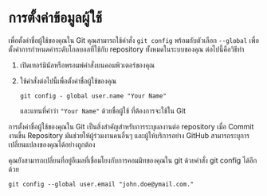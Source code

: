 # การตั้งค่าข้อมูลผู้ใช้ 
เพื่อตั้งค่าชื่อผู้ใช้ของคุณใน Git คุณสามารถใช้คำสั่ง `git config` พร้อมกับตัวเลือก `--global` เพื่อตั้งค่าการกำหนดค่าระดับโกลบอลที่ใช้กับ repository ทั้งหมดในระบบของคุณ ต่อไปนี้คือวิธีทำ
1. เปิดเทอร์มินัลหรือพรอมพ์คำสั่งบนคอมพิวเตอร์ของคุณ
2. ใช้คำสั่งต่อไปนี้เพื่อตั้งค่าชื่อผู้ใช้ของคุณ

    `git config - global user.name "Your Name"`

    และแทนที่คำว่า `"Your Name"` ด้วยชื่อผู้ใช้ ที่ต้องการจะใช้ใน Git

การตั้งค่าชื่อผู้ใช้ของคุณใน Git เป็นสิ่งสำคัญสำหรับการระบุผลงานต่อ repository เมื่อ Commit งานขึ้น Repository มันช่วยให้ผู้ร่วมงานคนอื่นๆ และผู้ให้บริการอย่าง GitHub สามารถระบุการเปลี่ยนแปลงของคุณได้อย่างถูกต้อง

คุณยังสามารถเปลี่ยนที่อยู่อีเมลที่เชื่อมโยงกับการคอมมิทของคุณใน git ด้วยคำสั่ง git config ได้อีกด้วย
	
   `git config --global user.email "john.doe@ymail.com."`
